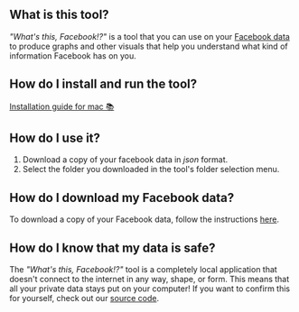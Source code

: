 ## What is this tool?

*"What's this, Facebook!?"* is a tool that you can use on your [Facebook data](https://www.facebook.com/help/1701730696756992?cms_id=131112897028467) to produce graphs and other visuals that help you understand what kind of information Facebook has on you.

## How do I install and run the tool?
[Installation guide for mac 📚](./mac_installation_guide.md) 

## How do I use it?
1. Download a copy of your facebook data in *json* format.
2. Select the folder you downloaded in the tool's folder selection menu.

## How do I download my Facebook data?
To download a copy of your Facebook data, follow the instructions [here](https://www.facebook.com/help/212802592074644).

## How do I know that my data is safe?
The *"What's this, Facebook!?"* tool is a completely local application that doesn't connect to the internet in any way, shape, or form. This means that all your private data stays put on your computer! If you want to confirm this for yourself, check out our [source code](https://github.com/Whats-this-Facebook/Personal-Data-Visualization-Tool). 
